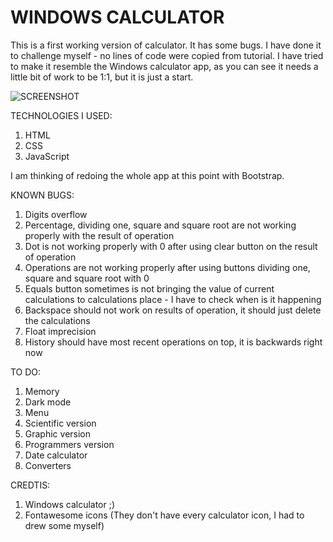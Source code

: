 # WINDOWS CALCULATOR
This is a first working version of calculator. It has some bugs. I have done it to challenge myself - no lines of code were copied from tutorial.
I have tried to make it resemble the Windows calculator app, as you can see it needs a little bit of work to be 1:1, but it is just a start.

![SCREENSHOT](https://github.com/Klaudia-Czerska/calculator/assets/134537052/aa8df148-9440-4f63-a38e-7b5baa4af140)

TECHNOLOGIES I USED:
1. HTML
2. CSS
3. JavaScript

I am thinking of redoing the whole app at this point with Bootstrap.

KNOWN BUGS:
1. Digits overflow
2. Percentage, dividing one, square and square root are not working properly with the result of operation
3. Dot is not working properly with 0 after using clear button on the result of operation
4. Operations are not working properly after using buttons dividing one, square and square root with 0
5. Equals button sometimes is not bringing the value of current calculations to calculations place - I have to check when is it happening
6. Backspace should not work on results of operation, it should just delete the calculations
7. Float imprecision
8. History should have most recent operations on top, it is backwards right now

TO DO:
1. Memory
2. Dark mode
3. Menu
4. Scientific version
5. Graphic version
6. Programmers version
7. Date calculator
8. Converters

CREDTIS:
1. Windows calculator ;)
2. Fontawesome icons (They don't have every calculator icon, I had to drew some myself)
